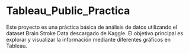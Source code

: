 # Tableau_Public_Practica
Este proyecto es una práctica básica de análisis de datos utilizando el dataset Brain Stroke Data descargado de Kaggle. El objetivo principal es explorar y visualizar la información mediante diferentes gráficos en Tableau.
